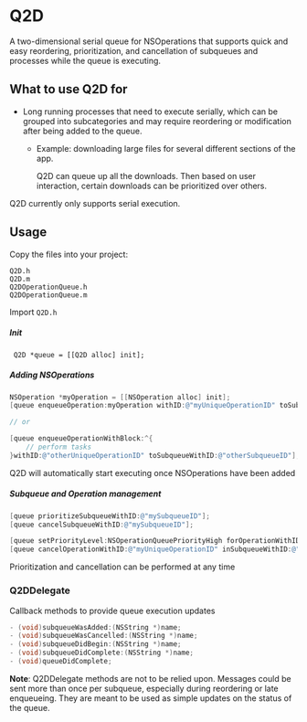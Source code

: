 Q2D
===

A two-dimensional serial queue for NSOperations that supports quick and easy reordering,
prioritization, and cancellation of subqueues and processes while the queue is executing.

## What to use Q2D for

- Long running processes that need to execute serially, which can be grouped
  into subcategories and may require reordering or modification after being added
  to the queue.

    - Example: downloading large files for several different sections of the app.

      Q2D can queue up all the downloads. Then based on user interaction, certain downloads
      can be prioritized over others.

Q2D currently only supports serial execution.

## Usage

Copy the files into your project:
```
Q2D.h
Q2D.m
Q2DOperationQueue.h
Q2DOperationQueue.m
```

Import `Q2D.h`

##### Init
``` Q2D *queue = [[Q2D alloc] init];```


##### Adding NSOperations
```objective-c
NSOperation *myOperation = [[NSOperation alloc] init];
[queue enqueueOperation:myOperation withID:@"myUniqueOperationID" toSubqueueWithID:@"mySubqueueID"];

// or

[queue enqueueOperationWithBlock:^{
    // perform tasks
}withID:@"otherUniqueOperationID" toSubqueueWithID:@"otherSubqueueID"];
```
Q2D will automatically start executing once NSOperations have been added

##### Subqueue and Operation management
```objective-c
[queue prioritizeSubqueueWithID:@"mySubqueueID"];
[queue cancelSubqueueWithID:@"mySubqueueID"];

[queue setPriorityLevel:NSOperationQueuePriorityHigh forOperationWithID:@"myUniqueOperationID" inSubqueueID:@"mySubqueueID"];
[queue cancelOperationWithID:@"myUniqueOperationID" inSubqueueWithID:@"mySubqueueID"];
```
Prioritization and cancellation can be performed at any time

### Q2DDelegate

Callback methods to provide queue execution updates
```objective-c
- (void)subqueueWasAdded:(NSString *)name;
- (void)subqueueWasCancelled:(NSString *)name;
- (void)subqueueDidBegin:(NSString *)name;
- (void)subqueueDidComplete:(NSString *)name;
- (void)queueDidComplete;
```
**Note**: Q2DDelegate methods are not to be relied upon. Messages could be sent more than once per subqueue, especially
during reordering or late enqueueing. They are meant to be used as simple updates on the status of the
queue.
